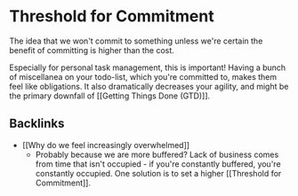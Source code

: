 # Threshold for Commitment
The idea that we won't commit to something unless we're certain the benefit of committing is higher than the cost.

Especially for personal task management, this is important! Having a bunch of miscellanea on your todo-list, which you're committed to, makes them feel like obligations. It also dramatically decreases your agility, and might be the primary downfall of [[Getting Things Done (GTD)]].

## Backlinks
* [[Why do we feel increasingly overwhelmed]]
	* Probably because we are more buffered? Lack of business comes from time that isn't occupied - if you're constantly buffered, you're constantly occupied. One solution is to set a higher [[Threshold for Commitment]].

<!-- {BearID:2DD25F05-8099-480C-B341-779B9DA94268-21993-000018C25EF93781} -->
